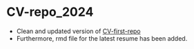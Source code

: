 # CV-repo_2024

- Clean and updated version of [CV-first-repo](https://github.com/santoshdbhosale/CV-first-repo)
- Furthermore, rmd file for the latest resume has been added.
